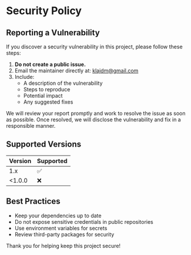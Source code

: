 # Security Policy

## Reporting a Vulnerability

If you discover a security vulnerability in this project, please follow these steps:

1. **Do not create a public issue.**
2. Email the maintainer directly at: klajdm@gmail.com
3. Include:
   - A description of the vulnerability
   - Steps to reproduce
   - Potential impact
   - Any suggested fixes

We will review your report promptly and work to resolve the issue as soon as possible. Once resolved, we will disclose the vulnerability and fix in a responsible manner.

## Supported Versions

| Version | Supported          |
| ------- | ----------------- |
| 1.x     | ✅                |
| <1.0.0  | ❌                |

## Best Practices
- Keep your dependencies up to date
- Do not expose sensitive credentials in public repositories
- Use environment variables for secrets
- Review third-party packages for security

Thank you for helping keep this project secure!
